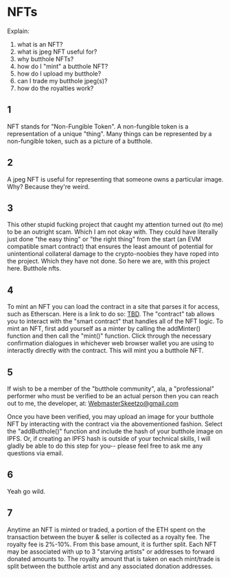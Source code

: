 # NFTs

Explain:
1) what is an NFT?
2) what is jpeg NFT useful for?
3) why butthole NFTs?
4) how do I "mint" a butthole NFT?
5) how do I upload my butthole?
6) can I trade my butthole jpeg(s)?
7) how do the royalties work?

## 1

NFT stands for "Non-Fungible Token". A non-fungible token is a representation of a unique "thing". Many things can be represented by a non-fungible token, such as a picture of a butthole.

## 2

A jpeg NFT is useful for representing that someone owns a particular image. Why? Because they're weird.

## 3

This other stupid fucking project that caught my attention turned out (to me) to be an outright scam. Which I am not okay with. They could have literally just done "the easy thing" or "the right thing" from the start (an EVM compatible smart contract) that ensures the least amount of potential for unintentional collateral damage to the crypto-noobies they have roped into the project. Which they have not done. So here we are, with this project here. Butthole nfts. 

## 4

To mint an NFT you can load the contract in a site that parses it for access, such as Etherscan. Here is a link to do so: [TBD](). The "contract" tab allows you to interact with the "smart contract" that handles all of the NFT logic. To mint an NFT, first add yourself as a minter by calling the addMinter() function and then call the "mint()" function. Click through the necessary confirmation dialogues in whichever web browser wallet you are using to interactly directly with the contract. This will mint you a butthole NFT.

## 5

If wish to be a member of the "butthole community", ala, a "professional" performer who must be verified to be an actual person then you can reach out to me, the developer, at: WebmasterSkeetzo@gmail.com

Once you have been verified, you may upload an image for your butthole NFT by interacting with the contract via the abovementioned fashion. Select the "addButthole()" function and include the hash of your butthole image on IPFS. Or, if creating an IPFS hash is outside of your technical skills, I will gladly be able to do this step for you-- please feel free to ask me any questions via email.

## 6

Yeah go wild.

## 7

Anytime an NFT is minted or traded, a portion of the ETH spent on the transaction between the buyer & seller is collected as a royalty fee. The royalty fee is 2%-10%. From this base amount, it is further split. Each NFT may be associated with up to 3 "starving artists" or addresses to forward donated amounts to. The royalty amount that is taken on each mint/trade is split between the butthole artist and any associated donation addresses.